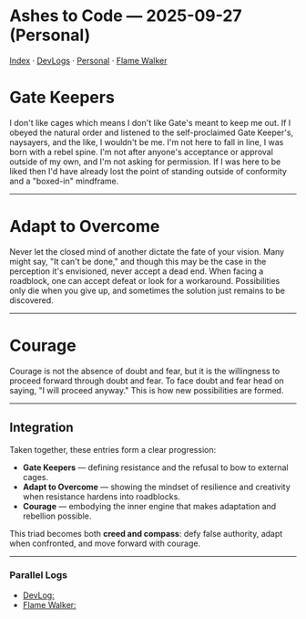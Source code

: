 # Ashes to Code — 2025-09-27 (Personal)

[Index](../README.md) · [DevLogs](../devlog/README.md) · [Personal](./README.md) · [Flame Walker](../flame_walker/README.md)

# Gate Keepers

I don't like cages which means I don't like Gate's meant to keep me out. If I obeyed the natural order and listened to the self-proclaimed Gate Keeper's, naysayers, and the like, I wouldn't be me. I'm not here to fall in line, I was born with a rebel spine. I'm not after anyone's acceptance or approval outside of my own, and I'm not asking for permission. If I was here to be liked then I'd have already lost the point of standing outside of conformity and a "boxed-in" mindframe.

---

# Adapt to Overcome

Never let the closed mind of another dictate the fate of your vision. Many might say, "It can't be done," and though this may be the case in the perception it's envisioned, never accept a dead end. When facing a roadblock, one can accept defeat or look for a workaround. Possibilities only die when you give up, and sometimes the solution just remains to be discovered.

---

# Courage

Courage is not the absence of doubt and fear, but it is the willingness to proceed forward through doubt and fear. To face doubt and fear head on saying, "I will proceed anyway." This is how new possibilities are formed.

---

## Integration

Taken together, these entries form a clear progression:
- **Gate Keepers** — defining resistance and the refusal to bow to external cages.  
- **Adapt to Overcome** — showing the mindset of resilience and creativity when resistance hardens into roadblocks.  
- **Courage** — embodying the inner engine that makes adaptation and rebellion possible.  

This triad becomes both **creed and compass**: defy false authority, adapt when confronted, and move forward with courage.

---
### Parallel Logs
- [DevLog:](../devlog/2025-09-27.md)
- [Flame Walker:](../flame_walker/flame-walker-2025-09-27.md)
